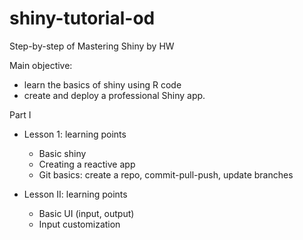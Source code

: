 # shiny-tutorial-od
Step-by-step of Mastering Shiny by HW


Main objective:
 - learn the basics of shiny using R code
 - create and deploy a professional Shiny app.


Part I

 - Lesson 1: learning points
   - Basic shiny
   - Creating a reactive app 
   - Git basics: create a repo, commit-pull-push, update branches
   
 - Lesson II: learning points
   - Basic UI (input, output)
   - Input customization

